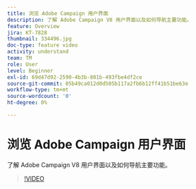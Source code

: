 ```yaml
---
title: 浏览 Adobe Campaign 用户界面
description: 了解 Adobe Campaign V8 用户界面以及如何导航主要功能。
feature: Overview
jira: KT-7828
thumbnail: 334496.jpg
doc-type: feature video
activity: understand
team: TM
role: User
level: Beginner
exl-id: 69d47d92-2590-4b3b-801b-493fbe4df2ce
source-git-commit: 05b49ca012d0d505b117a2fb6b12ff41b51be63e
workflow-type: tm+mt
source-wordcount: '0'
ht-degree: 0%

---
```


# 浏览 Adobe Campaign 用户界面

了解 Adobe Campaign V8 用户界面以及如何导航主要功能。

>[!VIDEO](https://video.tv.adobe.com/v/334496?quality=12&learn=on)
